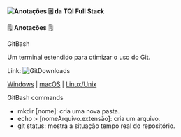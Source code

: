 **![Anotações 🗒 da TQI Full Stack](C:\Users\andre\OneDrive\Imagens\TQI_Full_Stack\TQIFullStack.jpg)**

🗒 **Anotações** 🗒 

GitBash

Um terminal estendido para otimizar o uso do Git.

Link: ![Git](https://git-scm.com/images/logo@2x.png)Downloads

[Windows](https://git-scm.com/download/win) | [macOS](https://git-scm.com/download/mac) | [Linux/Unix](https://git-scm.com/download/linux)

GitBash commands 

- mkdir [nome]: cria uma nova pasta.
- echo > [nomeArquivo.extensão]: cria um arquivo.
- git status: mostra a situação tempo real do repositório.
